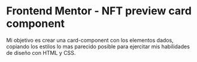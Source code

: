 # Frontend Mentor - NFT preview card component

Mi objetivo es crear una card-component con los elementos dados, copiando los estilos lo mas parecido posible para ejercitar mis habilidades de diseño con HTML y CSS.